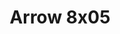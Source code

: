 ---
layout: episodios
title: "Arrow 8x05"
url_serie_padre: 'arrow/temporada-8'
category: 'series'
capitulo: 'yes'
anio: '2019'
prev: 'capitulo-4'
proximo: 'capitulo-6'
sandbox: allow-same-origin allow-forms
idioma: 'Latino/Subtitulado'
calidad: 'Full HD'
reproductores: ["https://upstream.to/embed-cpwaag8ytny8.html","https://upstream.to/embed-zar1ny2vd0na.html","https://upstream.to/embed-4pk97w137ax1.html","https://www.ilovefembed.best/v/66ygzs0xy8erly-"]
reproductor: 'fembed'
clasificacion: '+10'
tags:
- Ciencia-Ficcion
---